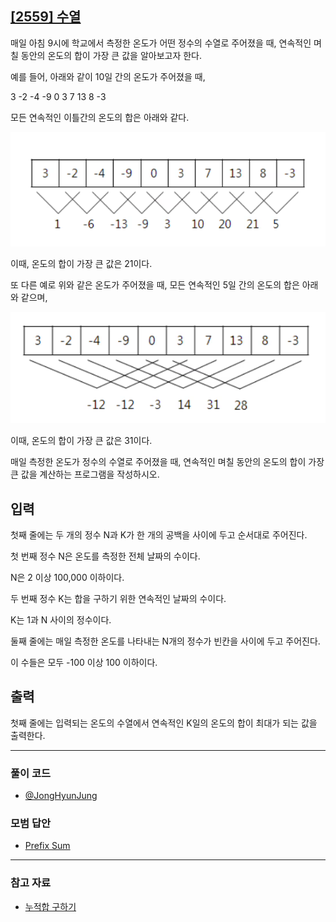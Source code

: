 ## [[2559] 수열](https://www.acmicpc.net/problem/2559)

매일 아침 9시에 학교에서 측정한 온도가 어떤 정수의 수열로 주어졌을 때, 연속적인 며칠 동안의 온도의 합이 가장 큰 값을 알아보고자 한다.

예를 들어, 아래와 같이 10일 간의 온도가 주어졌을 때,

3 -2 -4 -9 0 3 7 13 8 -3

모든 연속적인 이틀간의 온도의 합은 아래와 같다.

![](image.png)

이때, 온도의 합이 가장 큰 값은 21이다.

또 다른 예로 위와 같은 온도가 주어졌을 때, 모든 연속적인 5일 간의 온도의 합은 아래와 같으며,

![](image-1.png)

이때, 온도의 합이 가장 큰 값은 31이다.

매일 측정한 온도가 정수의 수열로 주어졌을 때, 연속적인 며칠 동안의 온도의 합이 가장 큰 값을 계산하는 프로그램을 작성하시오.

## 입력

첫째 줄에는 두 개의 정수 N과 K가 한 개의 공백을 사이에 두고 순서대로 주어진다. 

첫 번째 정수 N은 온도를 측정한 전체 날짜의 수이다. 

N은 2 이상 100,000 이하이다. 

두 번째 정수 K는 합을 구하기 위한 연속적인 날짜의 수이다. 

K는 1과 N 사이의 정수이다. 

둘째 줄에는 매일 측정한 온도를 나타내는 N개의 정수가 빈칸을 사이에 두고 주어진다. 

이 수들은 모두 -100 이상 100 이하이다.

## 출력

첫째 줄에는 입력되는 온도의 수열에서 연속적인 K일의 온도의 합이 최대가 되는 값을 출력한다.

---

### 풀이 코드

* [@JongHyunJung](https://github.com/almond0115/Algorithm-CodingTest/blob/main/BackJoon/문자열%2C누적합%2C구현/2559/jjh.cpp)

### 모범 답안

* [Prefix Sum](https://github.com/almond0115/Algorithm-CodingTest/blob/main/BackJoon/문자열%2C누적합%2C구현/2559/solution_1.cpp)

---

### 참고 자료

* [누적합 구하기](https://almond0115.tistory.com/entry/C에서-누적합-구하기)
